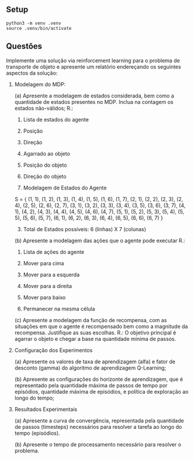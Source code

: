 ## Setup

```
python3 -m venv .venv
source .venv/bin/activate
```

## Questões

Implemente uma solução via reinforcement learning para o problema de transporte de objeto e
apresente um relatório endereçando os seguintes aspectos da solução:

1. Modelagem do MDP:
    
    (a) Apresente a modelagem de estados considerada, bem como a quantidade de estados
presentes no MDP. Inclua na contagem os estados não-válidos;
    R.:

    1. Lista de estados do agente

    1. Posição
    2. Direção
    3. Agarrado ao objeto
    4. Posição do objeto
    5. Direção do objeto

    2. Modelagem de Estados do Agente

    S = {
        (1, 1), (1, 2), (1, 3), (1, 4), (1, 5), (1, 6), (1, 7),
        (2, 1), (2, 2), (2, 3), (2, 4), (2, 5), (2, 6), (2, 7),
        (3, 1), (3, 2), (3, 3), (3, 4), (3, 5), (3, 6), (3, 7),
        (4, 1), (4, 2), (4, 3), (4, 4), (4, 5), (4, 6), (4, 7),
        (5, 1), (5, 2), (5, 3), (5, 4), (5, 5), (5, 6), (5, 7),
        (6, 1), (6, 2), (6, 3), (6, 4), (6, 5), (6, 6), (6, 7)
    }

    3. Total de Estados possíveis: 6 (linhas) X 7 (colunas)

    (b) Apresente a modelagem das ações que o agente pode executar
    R.:

    1. Lista de ações do agente

    1. Mover para cima
    2. Mover para a esquerda
    3. Mover para a direita
    4. Mover para baixo
    5. Permanecer na mesma célula

    (c) Apresente a modelagem da função de recompensa, com as situações em que o agente é recompensado bem como a magnitude da recompensa. Justifique as suas escolhas.
    R.: O objetivo principal é agarrar o objeto e chegar a base na quantidade mínima de passos.


2. Configuração dos Experimentos
    
    (a) Apresente os valores de taxa de aprendizagem (alfa) e fator de desconto (gamma) do algoritmo de aprendizagem Q-Learning;

    (b) Apresente as configurações do horizonte de aprendizagem, que é representado pela quantidade máxima de passos de tempo por episódios, quantidade máxima de episódios, e política de exploração ao longo do tempo;

3. Resultados Experimentais
    
    (a) Apresente a curva de convergência, representada pela quantidade de passos (timesteps) necessários para resolver a tarefa ao longo do tempo (episódios).

    (b) Apresente o tempo de processamento necessário para resolver o problema.
